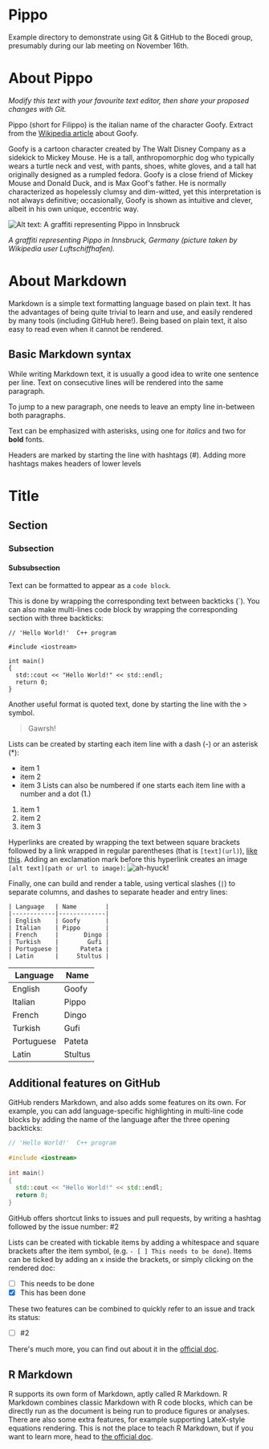 # Pippo
Example directory to demonstrate using Git &amp; GitHub to the Bocedi group, presumably during our lab meeting on November 16th.

# About Pippo
*Modify this text with your favourite text editor, then share your proposed changes with Git.*

Pippo (short for Filippo) is the italian name of the character Goofy. 
Extract from the [Wikipedia article](https://en.wikipedia.org/wiki/Goofy) about Goofy.

Goofy is a cartoon character created by The Walt Disney Company as a sidekick to Mickey Mouse. 
He is a tall, anthropomorphic dog who typically wears a turtle neck and vest, with pants, shoes, white gloves, and a tall hat originally designed as a rumpled fedora. 
Goofy is a close friend of Mickey Mouse and Donald Duck, and is Max Goof's father. 
He is normally characterized as hopelessly clumsy and dim-witted, yet this interpretation is not always definitive; occasionally, Goofy is shown as intuitive and clever, albeit in his own unique, eccentric way.

![Alt text: A graffiti representing Pippo in Innsbruck](https://upload.wikimedia.org/wikipedia/commons/thumb/1/13/Graffiti_Karmelitergasse_Innsbruck_01.jpg/800px-Graffiti_Karmelitergasse_Innsbruck_01.jpg?20220801222727)

*A graffiti representing Pippo in Innsbruck, Germany (picture taken by Wikipedia user Luftschiffhafen).*

# About Markdown

Markdown is a simple text formatting language based on plain text.
It has the advantages of being quite trivial to learn and use, and easily rendered by many tools (including GitHub here!).
Being based on plain text, it also easy to read even when it cannot be rendered. 

## Basic Markdown syntax

While writing Markdown text, it is usually a good idea to write one sentence per line.
Text on consecutive lines will be rendered into the same paragraph.

To jump to a new paragraph, one needs to leave an empty line in-between both paragraphs.

Text can be emphasized with asterisks, using one for *italics* and two for **bold** fonts. 

Headers are marked by starting the line with hashtags (#). Adding more hashtags makes headers of lower levels

# Title
## Section
### Subsection
#### Subsubsection

Text can be formatted to appear as a `code block`.

This is done by wrapping the corresponding text between backticks (`). You can also make multi-lines code block by wrapping the corresponding section with three backticks:
```
// 'Hello World!'  C++ program 
 
#include <iostream>
 
int main()
{
  std::cout << "Hello World!" << std::endl;
  return 0;
}
```

Another useful format is quoted text, done by starting the line with the > symbol.
> Gawrsh!

Lists can be created by starting each item line with a dash (-) or an asterisk (*):
- item 1
- item 2
- item 3
Lists can also be numbered if one starts each item line with a number and a dot (1.)
1. item 1
2. item 2
3. item 3

Hyperlinks are created by wrapping the text between square brackets followed by a link wrapped in regular parentheses (that is `[text](url)`),  [like this](https://www.youtube.com/watch?v=dQw4w9WgXcQ).
Adding an exclamation mark before this hyperlink creates an image `[alt text](path or url to image)`:
![ah-hyuck!](https://upload.wikimedia.org/wikipedia/en/5/50/Goofy_Duckipedia.png)

Finally, one can build and render a table, using vertical slashes (`|`) to separate columns, and dashes to separate header and entry lines:

```
| Language   | Name        |
|------------|-------------|
| English    | Goofy       |
| Italian    | Pippo       |
| French     |       Dingo |
| Turkish    |        Gufi |
| Portuguese |      Pateta |
| Latin      |     Stultus |
```

| Language   | Name        |
|------------|-------------|
| English    | Goofy       |
| Italian    | Pippo       |
| French     |       Dingo |
| Turkish    |        Gufi |
| Portuguese |      Pateta |
| Latin      |     Stultus |



## Additional features on GitHub

GitHub renders Markdown, and also adds some features on its own.
For example, you can add language-specific highlighting in multi-line code blocks by adding the name of the language after the three opening backticks:

```cpp
// 'Hello World!'  C++ program 
 
#include <iostream>
 
int main()
{
  std::cout << "Hello World!" << std::endl;
  return 0;
}
```

GitHub offers shortcut links to issues and pull requests, by writing a hashtag followed by the issue number: #2

Lists can be created with tickable items by adding a whitespace and square brackets after the item symbol, (e.g. `- [ ] This needs to be done`). Items can be ticked by adding an x inside the brackets, or simply clicking on the rendered doc:
- [ ] This needs to be done
- [x] This has been done

These two features can be combined to quickly refer to an issue and track its status:
- [ ] #2

There's much more, you can find out about it in the [official doc](https://docs.github.com/en/get-started/writing-on-github/getting-started-with-writing-and-formatting-on-github/basic-writing-and-formatting-syntax).

## R Markdown

R supports its own form of Markdown, aptly called R Markdown.
R Markdown combines classic Markdown with R code blocks, which can be directly run as the document is being run to produce figures or analyses.
There are also some extra features, for example supporting LateX-style equations rendering.
This is not the place to teach R Markdown, but if you want to learn more, head to [the official doc](https://docs.github.com/en/get-started/writing-on-github/getting-started-with-writing-and-formatting-on-github/basic-writing-and-formatting-syntax).
